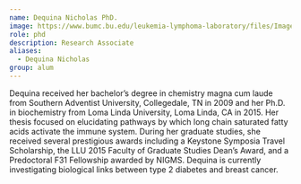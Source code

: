 ```yaml
---
name: Dequina Nicholas PhD.
image: https://www.bumc.bu.edu/leukemia-lymphoma-laboratory/files/Images/Anupama.jpg
role: phd
description: Research Associate
aliases:
  - Dequina Nicholas
group: alum
---
```


Dequina received her bachelor’s degree in chemistry magna cum laude from Southern Adventist University, Collegedale, TN in 2009 and her Ph.D. in biochemistry from Loma Linda University, Loma Linda, CA in 2015. Her thesis focused on elucidating pathways by which long chain saturated fatty acids activate the immune system. During her graduate studies, she received several prestigious awards including a Keystone Symposia Travel Scholarship, the LLU 2015 Faculty of Graduate Studies Dean’s Award, and a Predoctoral F31 Fellowship awarded by NIGMS. Dequina is currently investigating biological links between type 2 diabetes and breast cancer.
